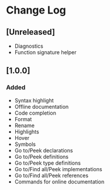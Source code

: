 # Change Log

## [Unreleased]
- Diagnostics
- Function signature helper

## [1.0.0]
### Added
- Syntax highlight
- Offline documentation
- Code completion
- Format
- Rename
- Highlights
- Hover
- Symbols
- Go to/Peek declarations
- Go to/Peek definitions
- Go to/Peek type definitions
- Go to/Find all/Peek implementations
- Go to/Find all/Peek references
- Commands for online documentation